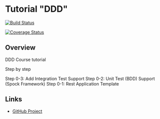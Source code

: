 # Tutorial "DDD" 

[![Build Status](https://travis-ci.org/myunusov/tutor-ddd.svg?branch=master)](https://travis-ci.org/myunusov/tutor-ddd)

[![Coverage Status](https://coveralls.io/repos/myunusov/tutor-ddd/badge.svg?branch=master&service=github)](https://coveralls.io/github/myunusov/tutor-ddd?branch=master)

## Overview

DDD Course tutorial

Step by step

Step 0-3: Add Integration Test Support
Step 0-2: Unit Test (BDD) Support (Spock Framework)
Step 0-1: Rest Application Template

## Links  

* [GitHub Project](https://github.com/myunusov/tutor-ddd)
